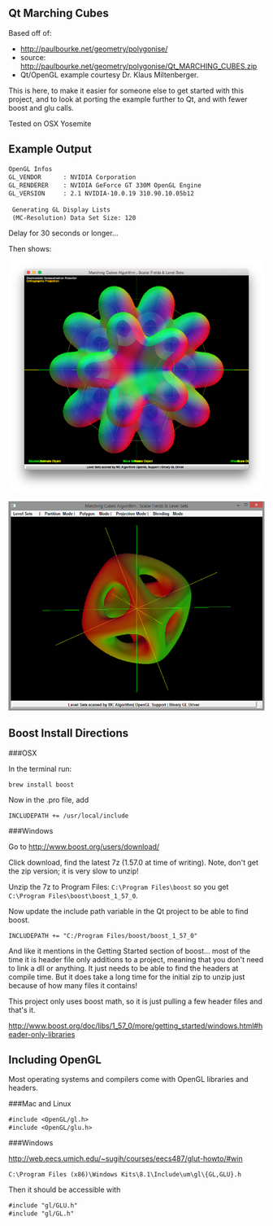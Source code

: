 Qt Marching Cubes
------

Based off of:

 - http://paulbourke.net/geometry/polygonise/
 - source: http://paulbourke.net/geometry/polygonise/Qt_MARCHING_CUBES.zip
 - Qt/OpenGL example courtesy Dr. Klaus Miltenberger.

This is here, to make it easier for someone else to get started with this project, and to look at porting the example further to Qt, and with fewer boost and glu calls.

Tested on OSX Yosemite

Example Output
----

    OpenGL Infos
    GL_VENDOR      : NVIDIA Corporation
    GL_RENDERER    : NVIDIA GeForce GT 330M OpenGL Engine
    GL_VERSION     : 2.1 NVIDIA-10.0.19 310.90.10.05b12

     Generating GL Display Lists
     (MC-Resolution) Data Set Size: 120

Delay for 30 seconds or longer...

Then shows:

![Alt text](/qt_marching_cubes_screenshot.png?raw=true "Screenshot")

![Alt text](/qt_marching_cubes_screenshot_2.png?raw=true "Alt Screenshot")

Boost Install Directions
--------------

###OSX

In the terminal run:

    brew install boost

Now in the .pro file, add

    INCLUDEPATH += /usr/local/include

###Windows

Go to http://www.boost.org/users/download/

Click download, find the latest 7z (1.57.0 at time of writing).  Note, don't get the zip version; it is very slow to unzip!

Unzip the 7z to Program Files: `C:\Program Files\boost` so you get `C:\Program Files\boost\boost_1_57_0`.

Now update the include path variable in the Qt project to be able to find boost.

    INCLUDEPATH += "C:/Program Files/boost/boost_1_57_0"

And like it mentions in the Getting Started section of boost... most of the time it is header file only additions to a project, meaning that you don't need to link a dll or anything.  It just needs to be able to find the headers at compile time.  But it does take a long time for the initial zip to unzip just because of how many files it contains!

This project only uses boost math, so it is just pulling a few header files and that's it.

http://www.boost.org/doc/libs/1_57_0/more/getting_started/windows.html#header-only-libraries

Including OpenGL
--------------
Most operating systems and compilers come with OpenGL libraries and headers.

###Mac and Linux

    #include <OpenGL/gl.h>
    #include <OpenGL/glu.h>

###Windows

http://web.eecs.umich.edu/~sugih/courses/eecs487/glut-howto/#win

    C:\Program Files (x86)\Windows Kits\8.1\Include\um\gl\{GL,GLU}.h

Then it should be accessible with

    #include "gl/GLU.h"
    #include "gl/GL.h"
